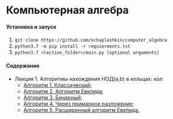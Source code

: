 # Компьютерная алгебра
#### Установка и запуск
1. ```git clone https://github.com/ochaplashkin/computer_algebra```
2. ```python3.7 -m pip install -r requierments.txt```
3. ```python3.7 <lection_folder>/main.py [optional arguments]```

#### Содержание
  - Лекция 1. Алгоритмы нахождения НОД(а,b) в кольцах:
    кол
      - [Алгоритм 1. Классический;]()
      - [Алгоритм 2. Алгоритм Евклида;]()
      - [Алгоритм 3. Бинарный;]()
      - [Алгоритм 4. Через примарное разложение;]()
      - [Алгоритм 5. Расширенный алгоритм Евклида.]()
